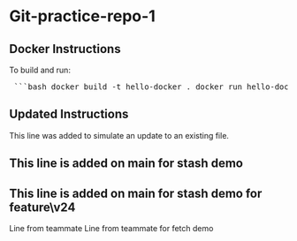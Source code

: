 # Git-practice-repo-1

## Docker Instructions
To build and run:
<pre> ```bash docker build -t hello-docker . docker run hello-docker ``` </pre>


## Updated Instructions

This line was added to simulate an update to an existing file.

## This line is added on main for stash demo

## This line is added on main for stash demo for feature\v24
L i n e   f r o m   t e a m m a t e  
 L i n e   f r o m   t e a m m a t e   f o r   f e t c h   d e m o  
 